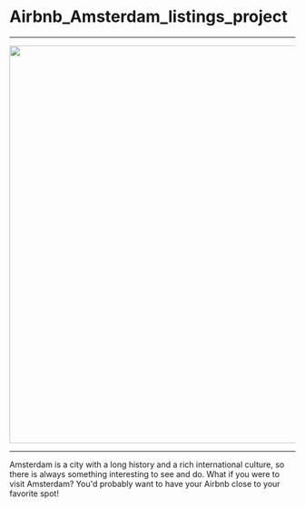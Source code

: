 # Airbnb_Amsterdam_listings_project

---

<p align="center">
    <img src="Amsterdam" width="700" hight ="800">
</p>

---

Amsterdam is a city with a long history and a rich international culture, so there is always something interesting to see and do. What if you were to visit Amsterdam? You'd probably want to have your Airbnb close to your favorite spot!
